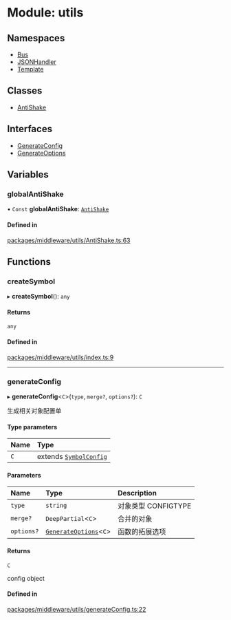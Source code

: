 # Module: utils

## Namespaces

- [Bus](utils.Bus.md)
- [JSONHandler](utils.JSONHandler.md)
- [Template](utils.Template.md)

## Classes

- [AntiShake](../classes/utils.AntiShake.md)

## Interfaces

- [GenerateConfig](../interfaces/utils.GenerateConfig.md)
- [GenerateOptions](../interfaces/utils.GenerateOptions.md)

## Variables

### globalAntiShake

• `Const` **globalAntiShake**: [`AntiShake`](../classes/utils.AntiShake.md)

#### Defined in

[packages/middleware/utils/AntiShake.ts:63](https://github.com/Shiotsukikaedesari/vis-three/blob/2f5203e6/packages/middleware/utils/AntiShake.ts#L63)

## Functions

### createSymbol

▸ **createSymbol**(): `any`

#### Returns

`any`

#### Defined in

[packages/middleware/utils/index.ts:9](https://github.com/Shiotsukikaedesari/vis-three/blob/2f5203e6/packages/middleware/utils/index.ts#L9)

___

### generateConfig

▸ **generateConfig**<`C`\>(`type`, `merge?`, `options?`): `C`

生成相关对象配置单

#### Type parameters

| Name | Type |
| :------ | :------ |
| `C` | extends [`SymbolConfig`](../interfaces/module.SymbolConfig.md) |

#### Parameters

| Name | Type | Description |
| :------ | :------ | :------ |
| `type` | `string` | 对象类型 CONFIGTYPE |
| `merge?` | `DeepPartial`<`C`\> | 合并的对象 |
| `options?` | [`GenerateOptions`](../interfaces/utils.GenerateOptions.md)<`C`\> | 函数的拓展选项 |

#### Returns

`C`

config object

#### Defined in

[packages/middleware/utils/generateConfig.ts:22](https://github.com/Shiotsukikaedesari/vis-three/blob/2f5203e6/packages/middleware/utils/generateConfig.ts#L22)
